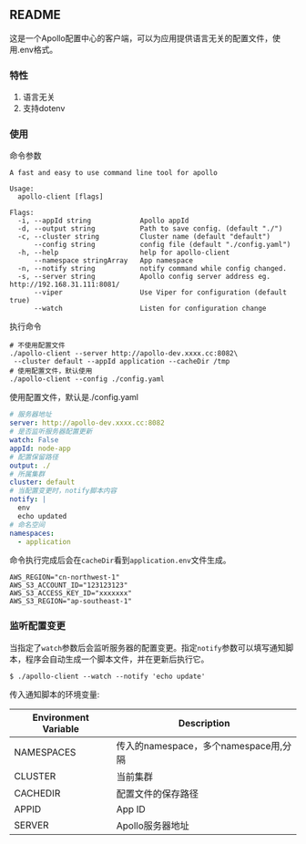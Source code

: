 ## README

这是一个Apollo配置中心的客户端，可以为应用提供语言无关的配置文件，使用.env格式。

### 特性
1. 语言无关
2. 支持dotenv

### 使用

命令参数
```shell
A fast and easy to use command line tool for apollo

Usage:
  apollo-client [flags]

Flags:
  -i, --appId string            Apollo appId
  -d, --output string           Path to save config. (default "./")
  -c, --cluster string          Cluster name (default "default")
      --config string           config file (default "./config.yaml")
  -h, --help                    help for apollo-client
      --namespace stringArray   App namespace
  -n, --notify string           notify command while config changed.
  -s, --server string           Apollo config server address eg. http://192.168.31.111:8081/
      --viper                   Use Viper for configuration (default true)
      --watch                   Listen for configuration change
```


执行命令
```shell
# 不使用配置文件
./apollo-client --server http://apollo-dev.xxxx.cc:8082\
 --cluster default --appId application --cacheDir /tmp
# 使用配置文件，默认使用
./apollo-client --config ./config.yaml
```

使用配置文件，默认是./config.yaml

```yaml
# 服务器地址
server: http://apollo-dev.xxxx.cc:8082
# 是否监听服务器配置更新
watch: False
appId: node-app
# 配置保留路径
output: ./
# 所属集群
cluster: default
# 当配置变更时，notify脚本内容
notify: |
  env
  echo updated
# 命名空间
namespaces:
  - application
```

命令执行完成后会在```cacheDir```看到```application.env```文件生成。
```dotenv
AWS_REGION="cn-northwest-1"
AWS_S3_ACCOUNT_ID="123123123"
AWS_S3_ACCESS_KEY_ID="xxxxxxx"
AWS_S3_REGION="ap-southeast-1"
```

### 监听配置变更
当指定了```watch```参数后会监听服务器的配置变更。指定```notify```参数可以填写通知脚本，程序会自动生成一个脚本文件，并在更新后执行它。
```shell
$ ./apollo-client --watch --notify 'echo update'
```
传入通知脚本的环境变量:

| Environment Variable | Description                   |
|----------------------|-------------------------------|
| NAMESPACES           | 传入的namespace，多个namespace用,分隔 |
| CLUSTER              | 当前集群                          |
| CACHEDIR             | 配置文件的保存路径                     |
| APPID                | App ID                        |
| SERVER               | Apollo服务器地址                   |
